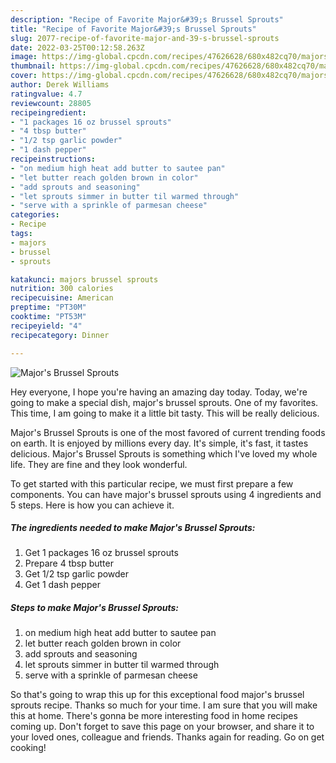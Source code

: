 ```yaml
---
description: "Recipe of Favorite Major&#39;s Brussel Sprouts"
title: "Recipe of Favorite Major&#39;s Brussel Sprouts"
slug: 2077-recipe-of-favorite-major-and-39-s-brussel-sprouts
date: 2022-03-25T00:12:58.263Z
image: https://img-global.cpcdn.com/recipes/47626628/680x482cq70/majors-brussel-sprouts-recipe-main-photo.jpg
thumbnail: https://img-global.cpcdn.com/recipes/47626628/680x482cq70/majors-brussel-sprouts-recipe-main-photo.jpg
cover: https://img-global.cpcdn.com/recipes/47626628/680x482cq70/majors-brussel-sprouts-recipe-main-photo.jpg
author: Derek Williams
ratingvalue: 4.7
reviewcount: 28805
recipeingredient:
- "1 packages 16 oz brussel sprouts"
- "4 tbsp butter"
- "1/2 tsp garlic powder"
- "1 dash pepper"
recipeinstructions:
- "on medium high heat add butter to sautee pan"
- "let butter reach golden brown in color"
- "add sprouts and seasoning"
- "let sprouts simmer in butter til warmed through"
- "serve with a sprinkle of parmesan cheese"
categories:
- Recipe
tags:
- majors
- brussel
- sprouts

katakunci: majors brussel sprouts 
nutrition: 300 calories
recipecuisine: American
preptime: "PT30M"
cooktime: "PT53M"
recipeyield: "4"
recipecategory: Dinner

---
```



![Major's Brussel Sprouts](https://img-global.cpcdn.com/recipes/47626628/680x482cq70/majors-brussel-sprouts-recipe-main-photo.jpg)

Hey everyone, I hope you're having an amazing day today. Today, we're going to make a special dish, major's brussel sprouts. One of my favorites. This time, I am going to make it a little bit tasty. This will be really delicious.



Major's Brussel Sprouts is one of the most favored of current trending foods on earth. It is enjoyed by millions every day. It's simple, it's fast, it tastes delicious. Major's Brussel Sprouts is something which I've loved my whole life. They are fine and they look wonderful.


To get started with this particular recipe, we must first prepare a few components. You can have major's brussel sprouts using 4 ingredients and 5 steps. Here is how you can achieve it.

<!--inarticleads1-->

##### The ingredients needed to make Major's Brussel Sprouts:

1. Get 1 packages 16 oz brussel sprouts
1. Prepare 4 tbsp butter
1. Get 1/2 tsp garlic powder
1. Get 1 dash pepper




<!--inarticleads2-->

##### Steps to make Major's Brussel Sprouts:

1. on medium high heat add butter to sautee pan
1. let butter reach golden brown in color
1. add sprouts and seasoning
1. let sprouts simmer in butter til warmed through
1. serve with a sprinkle of parmesan cheese




So that's going to wrap this up for this exceptional food major's brussel sprouts recipe. Thanks so much for your time. I am sure that you will make this at home. There's gonna be more interesting food in home recipes coming up. Don't forget to save this page on your browser, and share it to your loved ones, colleague and friends. Thanks again for reading. Go on get cooking!
